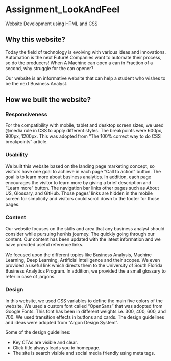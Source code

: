 # Assignment_LookAndFeel
Website Development using HTML and CSS

## Why this website?

Today the field of technology is evolving with various ideas and innovations. Automation is the next Future! Companies want to automate their process, so do the producers! When A Machine can open a can in Fraction of a second, why struggle for the can opener?

Our website is an informative website that can help a student who wishes to be the next Business Analyst.

## How we built the website?
### Responsiveness

For the compatibility with mobile, tablet and desktop screen sizes, we used @media rule in CSS to apply different styles. The breakpoints were 600px, 900px, 1200px. This was adopted from “The 100% correct way to do CSS breakpoints” article.
### Usability

We built this website based on the landing page marketing concept, so visitors have one goal to achieve in each page “Call to action” button. The goal is to learn more about business analytics. In addition, each page encourages the visitor to learn more by giving a brief description and “Learn more” button. The navigation bar links other pages such as About US, Glossary, and GitHub. Those pages’ links are hidden in the mobile screen for simplicity and visitors could scroll down to the footer for those pages.
### Content

Our website focuses on the skills and area that any business analyst should consider while pursuing her/his journey. The quickly going through our content. Our content has been updated with the latest information and we have provided useful reference links.

We focused upon the different topics like Business Analysis, Machine Learning, Deep Learning, Artificial Intelligence and their scopes. We even provided a useful link which directs them to the University of South Florida Business Analytics Program. In addition, we provided the a small glossary to refer in case of jargons.
### Design

In this website, we used CSS variables to define the main five colors of the website. We used a custom font called “OpenSans” that was adopted from Google Fonts. This font has been in different weights i.e. 300, 400, 600, and 700. We used transition effects in buttons and cards. The design guidelines and ideas were adopted from “Argon Design System”.

Some of the design guidelines:
- Key CTAs are visible and clear.
- Click title always leads you to homepage.
- The site is search visible and social media friendly using meta tags.
